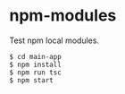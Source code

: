 # npm-modules

Test npm local modules.

```
$ cd main-app
$ npm install
$ npm run tsc
$ npm start
```
